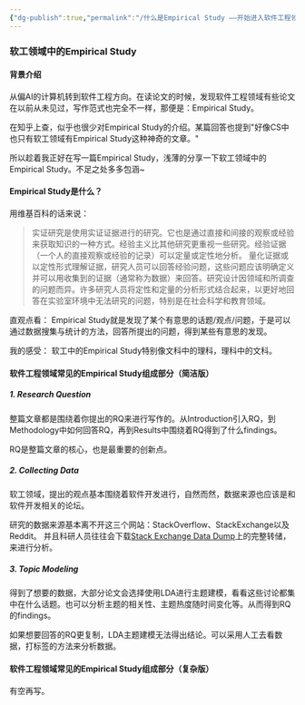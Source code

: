 ```yaml
---
{"dg-publish":true,"permalink":"/什么是Empirical Study ——开始进入软件工程领域科研的疑问/"}
---
```


### 软工领域中的Empirical Study
#### 背景介绍

从偏AI的计算机转到软件工程方向。在读论文的时候，发现软件工程领域有些论文在以前从未见过，写作范式也完全不一样，那便是：Empirical Study。

在知乎上查，似乎也很少对Empirical Study的介绍。某篇回答也提到"好像CS中也只有软工领域有Empirical Study这种神奇的文章。"

所以趁着我正好在写一篇Empirical Study，浅薄的分享一下软工领域中的Empirical Study。不足之处多多包涵~
#### Empirical Study是什么？

用维基百科的话来说：
>实证研究是使用实证证据进行的研究。它也是通过直接和间接的观察或经验来获取知识的一种方式。经验主义比其他研究更重视一些研究。经验证据（一个人的直接观察或经验的记录）可以定量或定性地分析。 量化证据或以定性形式理解证据，研究人员可以回答经验问题，这些问题应该明确定义并可以用收集到的证据（通常称为数据）来回答。研究设计因领域和所调查的问题而异。许多研究人员将定性和定量的分析形式结合起来，以更好地回答在实验室环境中无法研究的问题，特别是在社会科学和教育领域。

直观点看：
Empirical Study就是发现了某个有意思的话题/观点/问题，于是可以通过数据搜集与统计的方法，回答所提出的问题，得到某些有意思的发现。

我的感受：
软工中的Empirical Study特别像文科中的理科，理科中的文科。
#### 软件工程领域常见的Empirical Study组成部分（简洁版）
##### 1. Research Question
整篇文章都是围绕着你提出的RQ来进行写作的。从Introduction引入RQ，到Methodology中如何回答RQ，再到Results中围绕着RQ得到了什么findings。

RQ是整篇文章的核心，也是最重要的创新点。
##### 2. Collecting Data
软工领域，提出的观点基本围绕着软件开发进行，自然而然，数据来源也应该是和软件开发相关的论坛。

研究的数据来源基本离不开这三个网站：StackOverflow、StackExchange以及Reddit。
并且科研人员往往会下载[Stack Exchange Data Dump](https://archive.org/details/stackexchange)上的完整转储，来进行分析。
##### 3. Topic Modeling
得到了想要的数据，大部分论文会选择使用LDA进行主题建模，看看这些讨论都集中在什么话题。也可以分析主题的相关性、主题热度随时间变化等。从而得到RQ的findings。

如果想要回答的RQ更复制，LDA主题建模无法得出结论。可以采用人工去看数据，打标签的方法来分析数据。

#### 软件工程领域常见的Empirical Study组成部分（复杂版）

有空再写。



